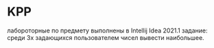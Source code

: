 # KPP
лабороторные по предмету
выполнены в Intellij Idea 2021.1
задание: среди 3х задающихся пользователем чисел вывести наибольшее.
